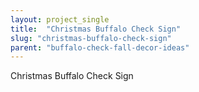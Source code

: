 ```yaml
---
layout: project_single
title:  "Christmas Buffalo Check Sign"
slug: "christmas-buffalo-check-sign"
parent: "buffalo-check-fall-decor-ideas"
---
```

Christmas Buffalo Check Sign